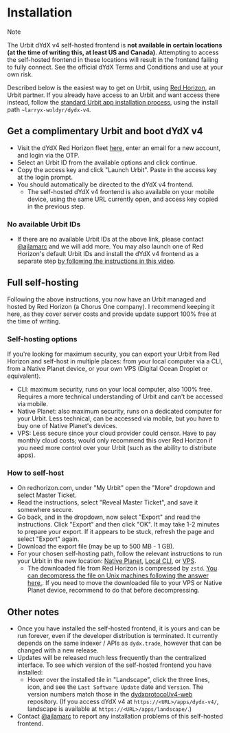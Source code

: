 # Installation

> [!NOTE]  
> The Urbit dYdX v4 self-hosted frontend is **not available in certain locations (at the time of writing this, at least US and Canada)**. Attempting to access the self-hosted frontend in these locations will result in the frontend failing to fully connect. See the official dYdX Terms and Conditions and use at your own risk.

Described below is the easiest way to get on Urbit, using [Red Horizon](https://redhorizon.com/), an Urbit partner.  If you already have access to an Urbit and want access there instead, follow the [standard Urbit app installation process](https://docs.urbit.org/manual/getting-started/additional/installing-applications), using the install path `~larryx-woldyr/dydx-v4`.

## Get a complimentary Urbit and boot dYdX v4

- Visit the dYdX Red Horizon fleet [here](https://redhorizon.com/join/e5cdcd14-446c-4a89-9151-d3d1811fd03c), enter an email for a new account, and login via the OTP.
- Select an Urbit ID from the available options and click continue.
- Copy the access key and click "Launch Urbit".  Paste in the access key at the login prompt.
- You should automatically be directed to the dYdX v4 frontend.
  - The self-hosted dYdX v4 frontend is also available on your mobile device, using the same URL currently open, and access key copied in the previous step.

### No available Urbit IDs

- If there are no available Urbit IDs at the above link, please contact [@ajlamarc](https://x.com/ajlamarc) and we will add more.  You may also launch one of Red Horizon's default Urbit IDs and install the dYdX v4 frontend as a separate step [by following the instructions in this video](https://www.loom.com/share/f3ba379261a642feac0b8ad210a70936?sid=09b3c1a1-b6e2-4e5b-ab8e-cf5bfe917ef6).

## Full self-hosting

Following the above instructions, you now have an Urbit managed and hosted by Red Horizon (a Chorus One company). I recommend keeping it here, as they cover server costs and provide update support 100% free at the time of writing.

### Self-hosting options

If you're looking for maximum security, you can export your Urbit from Red Horizon and self-host in multiple places: from your local computer via a CLI, from a Native Planet device, or your own VPS (Digital Ocean Droplet or equivalent).

- CLI: maximum security, runs on your local computer, also 100% free.  Requires a more technical understanding of Urbit and can't be accessed via mobile.
- Native Planet: also maximum security, runs on a dedicated computer for your Urbit.  Less technical, can be accessed via mobile, but you have to buy one of Native Planet's devices.
- VPS: Less secure since your cloud provider could censor.  Have to pay monthly cloud costs; would only recommend this over Red Horizon if you need more control over your Urbit (such as the ability to distribute apps).

### How to self-host

- On redhorizon.com, under "My Urbit" open the "More" dropdown and select Master Ticket.
- Read the instructions, select "Reveal Master Ticket", and save it somewhere secure.
- Go back, and in the dropdown, now select "Export" and read the instructions.  Click "Export" and then click "OK".  It may take 1-2 minutes to prepare your export.  If it appears to be stuck, refresh the page and select "Export" again.
- Download the export file (may be up to 500 MB - 1 GB).
- For your chosen self-hosting path, follow the relevant instructions to run your Urbit in the new location: [Native Planet](https://www.nativeplanet.io/), [Local CLI](https://docs.urbit.org/manual/getting-started/self-hosted/cli), or [VPS](https://docs.urbit.org/manual/getting-started/self-hosted/cloud-hosting).
  - The downloaded file from Red Horizon is compressed by `zstd`.  [You can decompress the file on Unix machines following the answer here.](https://stackoverflow.com/a/45704163). If you need to move the downloaded file to your VPS or Native Planet device, recommend to do that before decompressing.

## Other notes

- Once you have installed the self-hosted frontend, it is yours and can be run forever, even if the developer distribution is terminated.  It currently depends on the same indexer / APIs as `dydx.trade`, however that can be changed with a new release.
- Updates will be released much less frequently than the centralized interface. To see which version of the self-hosted frontend you have installed:
  - Hover over the installed tile in "Landscape", click the three lines, icon, and see the `Last Software Update` date and `Version`. The version numbers match those in the [dydxprotocol/v4-web](https://github.com/dydxprotocol/v4-web/releases) repository. (If you access dYdX v4 at `https://<URL>/apps/dydx-v4/`, landscape is available at `https://<URL>/apps/landscape/`.)
- Contact [@ajlamarc](https://x.com/ajlamarc) to report any installation problems of this self-hosted frontend.
